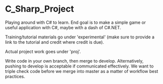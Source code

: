 # C_Sharp_Project
Playing around with C# to learn. End goal is to make a simple game or useful application with C#, maybe with a dash of C#.NET. 

Training/tutorial materials go under 'experimental' (make sure to provide a link to the tutorial and credit where credit is due).

Actual project work goes under 'proj'.

Write code in your own branch, then merge to develop. Alternatively, pushing to develop is acceptable if communicated effectively. We want to triple check code before we merge into master as a matter of workflow best practices.

